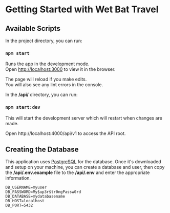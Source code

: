 # Getting Started with Wet Bat Travel

## Available Scripts

In the project directory, you can run:

### `npm start`

Runs the app in the development mode.\
Open [http://localhost:3000](http://localhost:3000) to view it in the browser.

The page will reload if you make edits.\
You will also see any lint errors in the console.

In the **/api/** directory, you can run:
### `npm start:dev`

This will start the development server which will restart when changes are made.

Open http://localhost:4000/api/v1 to access the API root.

## Creating the Database
This application uses [PostgreSQL](https://www.postgresql.org/download/) for the database. Once it's downloaded and setup on your machine, you can create a database and user, then copy the **/api/.env.example** file to the **/api/.env** and enter the appropriate information.

```
DB_USERNAME=myuser
DB_PASSWORD=My$up3r$tr0ngPassw0rd
DB_DATABASE=mydatabasename
DB_HOST=localhost
DB_PORT=5432
```
